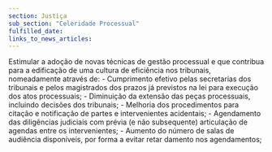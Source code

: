 ```yaml
---
section: Justiça
sub_section: "Celeridade Processual"
fulfilled_date:
links_to_news_articles:
---
```


Estimular a adoção de novas técnicas de gestão processual e que contribua para a edificação de uma cultura de eficiência nos tribunais, nomeadamente através de: - Cumprimento efetivo pelas secretarias dos tribunais e pelos magistrados dos prazos já previstos na lei para execução dos atos processuais; - Diminuição da extensão das peças processuais, incluindo decisões dos tribunais; - Melhoria dos procedimentos para citação e notificação de partes e intervenientes acidentais; - Agendamento das diligências judiciais com prévia (e não subsequente) articulação de agendas entre os intervenientes; - Aumento do número de salas de audiência disponíveis, por forma a evitar retar damento nos agendamentos;